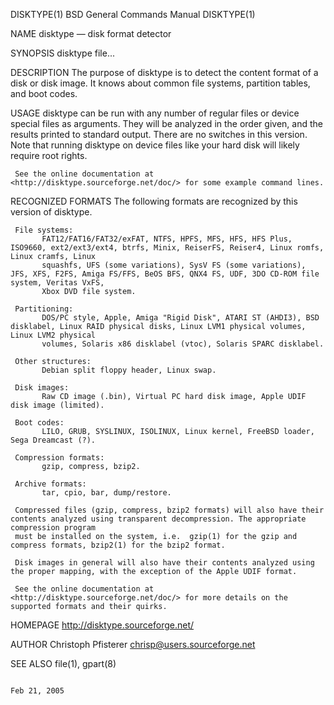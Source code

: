 DISKTYPE(1)                                                          BSD General Commands Manual                                                         DISKTYPE(1)

NAME
     disktype — disk format detector

SYNOPSIS
     disktype file...

DESCRIPTION
     The purpose of disktype is to detect the content format of a disk or disk image. It knows about common file systems, partition tables, and boot codes.

USAGE
     disktype can be run with any number of regular files or device special files as arguments. They will be analyzed in the order given, and the results printed to
     standard output. There are no switches in this version. Note that running disktype on device files like your hard disk will likely require root rights.

     See the online documentation at <http://disktype.sourceforge.net/doc/> for some example command lines.

RECOGNIZED FORMATS
     The following formats are recognized by this version of disktype.

     File systems:
           FAT12/FAT16/FAT32/exFAT, NTFS, HPFS, MFS, HFS, HFS Plus, ISO9660, ext2/ext3/ext4, btrfs, Minix, ReiserFS, Reiser4, Linux romfs, Linux cramfs, Linux
           squashfs, UFS (some variations), SysV FS (some variations), JFS, XFS, F2FS, Amiga FS/FFS, BeOS BFS, QNX4 FS, UDF, 3DO CD-ROM file system, Veritas VxFS,
           Xbox DVD file system.

     Partitioning:
           DOS/PC style, Apple, Amiga "Rigid Disk", ATARI ST (AHDI3), BSD disklabel, Linux RAID physical disks, Linux LVM1 physical volumes, Linux LVM2 physical
           volumes, Solaris x86 disklabel (vtoc), Solaris SPARC disklabel.

     Other structures:
           Debian split floppy header, Linux swap.

     Disk images:
           Raw CD image (.bin), Virtual PC hard disk image, Apple UDIF disk image (limited).

     Boot codes:
           LILO, GRUB, SYSLINUX, ISOLINUX, Linux kernel, FreeBSD loader, Sega Dreamcast (?).

     Compression formats:
           gzip, compress, bzip2.

     Archive formats:
           tar, cpio, bar, dump/restore.

     Compressed files (gzip, compress, bzip2 formats) will also have their contents analyzed using transparent decompression. The appropriate compression program
     must be installed on the system, i.e.  gzip(1) for the gzip and compress formats, bzip2(1) for the bzip2 format.

     Disk images in general will also have their contents analyzed using the proper mapping, with the exception of the Apple UDIF format.

     See the online documentation at <http://disktype.sourceforge.net/doc/> for more details on the supported formats and their quirks.

HOMEPAGE
     http://disktype.sourceforge.net/

AUTHOR
     Christoph Pfisterer <chrisp@users.sourceforge.net>

SEE ALSO
     file(1), gpart(8)

                                                                            Feb 21, 2005
